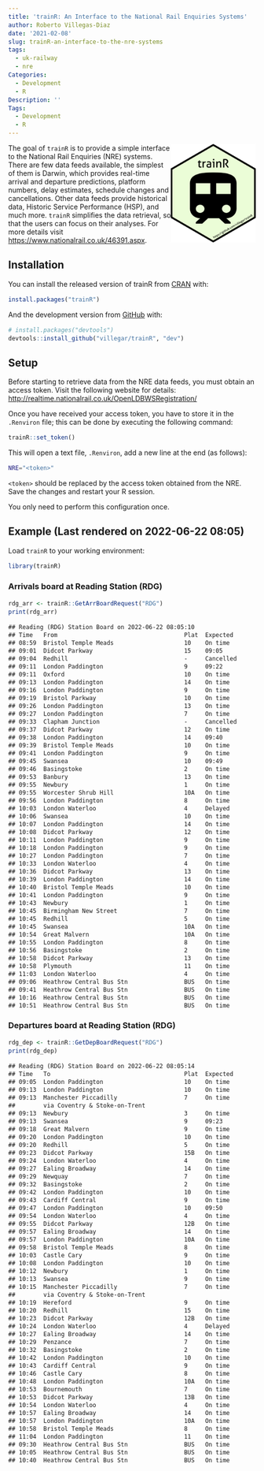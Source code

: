 ```yaml
---
title: 'trainR: An Interface to the National Rail Enquiries Systems'
author: Roberto Villegas-Diaz
date: '2021-02-08'
slug: trainR-an-interface-to-the-nre-systems
tags:
  - uk-railway
  - nre
Categories:
  - Development
  - R
Description: ''
Tags:
  - Development
  - R
---
```


<img src="https://raw.githubusercontent.com/villegar/trainR/main/inst/images/logo.png" alt="logo" align="right" height=200px/>

The goal of `trainR` is to provide a simple interface to the 
National Rail Enquiries (NRE) systems. There are few data feeds 
available, the simplest of them is Darwin, which provides real-time 
arrival and departure predictions, platform numbers, delay estimates, 
schedule changes and cancellations. Other data feeds provide historical 
data, Historic Service Performance (HSP), and much more. `trainR` 
simplifies the data retrieval, so that the users can focus on their 
analyses. For more details visit 
https://www.nationalrail.co.uk/46391.aspx.

## Installation

You can install the released version of trainR from [CRAN](https://CRAN.R-project.org) with:

``` r
install.packages("trainR")
```

And the development version from [GitHub](https://github.com/) with:

``` r
# install.packages("devtools")
devtools::install_github("villegar/trainR", "dev")
```

## Setup
Before starting to retrieve data from the NRE data feeds, you must obtain an access token. 
Visit the following website for details: http://realtime.nationalrail.co.uk/OpenLDBWSRegistration/

Once you have received your access token, you have to store it in the `.Renviron` file; this can be 
done by executing the following command:


```r
trainR::set_token()
```

This will open a text file, `.Renviron`, add a new line at the end (as follows):

```bash
NRE="<token>"
```

`<token>` should be replaced by the access token obtained from the NRE. Save the changes and restart 
your R session.

You only need to perform this configuration once.

## Example (Last rendered on 2022-06-22 08:05)

Load `trainR` to your working environment:

```r
library(trainR)
```

### Arrivals board at Reading Station (RDG)


```r
rdg_arr <- trainR::GetArrBoardRequest("RDG")
print(rdg_arr)
```

```
## Reading (RDG) Station Board on 2022-06-22 08:05:10
## Time   From                                    Plat  Expected
## 08:59  Bristol Temple Meads                    10    On time
## 09:01  Didcot Parkway                          15    09:05
## 09:04  Redhill                                 -     Cancelled
## 09:11  London Paddington                       9     09:22
## 09:11  Oxford                                  10    On time
## 09:13  London Paddington                       14    On time
## 09:16  London Paddington                       9     On time
## 09:19  Bristol Parkway                         10    On time
## 09:26  London Paddington                       13    On time
## 09:27  London Paddington                       7     On time
## 09:33  Clapham Junction                        -     Cancelled
## 09:37  Didcot Parkway                          12    On time
## 09:38  London Paddington                       14    09:40
## 09:39  Bristol Temple Meads                    10    On time
## 09:41  London Paddington                       9     On time
## 09:45  Swansea                                 10    09:49
## 09:46  Basingstoke                             2     On time
## 09:53  Banbury                                 13    On time
## 09:55  Newbury                                 1     On time
## 09:55  Worcester Shrub Hill                    10A   On time
## 09:56  London Paddington                       8     On time
## 10:03  London Waterloo                         4     Delayed
## 10:06  Swansea                                 10    On time
## 10:07  London Paddington                       14    On time
## 10:08  Didcot Parkway                          12    On time
## 10:11  London Paddington                       9     On time
## 10:18  London Paddington                       9     On time
## 10:27  London Paddington                       7     On time
## 10:33  London Waterloo                         4     On time
## 10:36  Didcot Parkway                          13    On time
## 10:39  London Paddington                       14    On time
## 10:40  Bristol Temple Meads                    10    On time
## 10:41  London Paddington                       9     On time
## 10:43  Newbury                                 1     On time
## 10:45  Birmingham New Street                   7     On time
## 10:45  Redhill                                 5     On time
## 10:45  Swansea                                 10A   On time
## 10:54  Great Malvern                           10A   On time
## 10:55  London Paddington                       8     On time
## 10:56  Basingstoke                             2     On time
## 10:58  Didcot Parkway                          13    On time
## 10:58  Plymouth                                11    On time
## 11:03  London Waterloo                         4     On time
## 09:06  Heathrow Central Bus Stn                BUS   On time
## 09:41  Heathrow Central Bus Stn                BUS   On time
## 10:16  Heathrow Central Bus Stn                BUS   On time
## 10:51  Heathrow Central Bus Stn                BUS   On time
```

### Departures board at Reading Station (RDG)


```r
rdg_dep <- trainR::GetDepBoardRequest("RDG")
print(rdg_dep)
```

```
## Reading (RDG) Station Board on 2022-06-22 08:05:14
## Time   To                                      Plat  Expected
## 09:05  London Paddington                       10    On time
## 09:13  London Paddington                       10    On time
## 09:13  Manchester Piccadilly                   7     On time
##        via Coventry & Stoke-on-Trent           
## 09:13  Newbury                                 3     On time
## 09:13  Swansea                                 9     09:23
## 09:18  Great Malvern                           9     On time
## 09:20  London Paddington                       10    On time
## 09:20  Redhill                                 5     On time
## 09:23  Didcot Parkway                          15B   On time
## 09:24  London Waterloo                         4     On time
## 09:27  Ealing Broadway                         14    On time
## 09:29  Newquay                                 7     On time
## 09:32  Basingstoke                             2     On time
## 09:42  London Paddington                       10    On time
## 09:43  Cardiff Central                         9     On time
## 09:47  London Paddington                       10    09:50
## 09:54  London Waterloo                         4     On time
## 09:55  Didcot Parkway                          12B   On time
## 09:57  Ealing Broadway                         14    On time
## 09:57  London Paddington                       10A   On time
## 09:58  Bristol Temple Meads                    8     On time
## 10:03  Castle Cary                             9     On time
## 10:08  London Paddington                       10    On time
## 10:12  Newbury                                 1     On time
## 10:13  Swansea                                 9     On time
## 10:15  Manchester Piccadilly                   7     On time
##        via Coventry & Stoke-on-Trent           
## 10:19  Hereford                                9     On time
## 10:20  Redhill                                 15    On time
## 10:23  Didcot Parkway                          12B   On time
## 10:24  London Waterloo                         4     Delayed
## 10:27  Ealing Broadway                         14    On time
## 10:29  Penzance                                7     On time
## 10:32  Basingstoke                             2     On time
## 10:42  London Paddington                       10    On time
## 10:43  Cardiff Central                         9     On time
## 10:46  Castle Cary                             8     On time
## 10:48  London Paddington                       10A   On time
## 10:53  Bournemouth                             7     On time
## 10:53  Didcot Parkway                          13B   On time
## 10:54  London Waterloo                         4     On time
## 10:57  Ealing Broadway                         14    On time
## 10:57  London Paddington                       10A   On time
## 10:58  Bristol Temple Meads                    8     On time
## 11:04  London Paddington                       11    On time
## 09:30  Heathrow Central Bus Stn                BUS   On time
## 10:05  Heathrow Central Bus Stn                BUS   On time
## 10:40  Heathrow Central Bus Stn                BUS   On time
```

